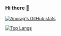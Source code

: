 ### Hi there 👋

[![Anurag's GitHub stats](https://github-readme-stats-sigma-five.vercel.app/api?username=gunnsoo&count_private=true&show_icons=true&theme=tokyonight)](https://github.com/anuraghazra/github-readme-stats)

[![Top Langs](https://github-readme-stats-sigma-five.vercel.app/api/top-langs/?username=gunnsoo&layout=compact&hide=html,css&theme=tokyonight)](https://github.com/anuraghazra/github-readme-stats)
